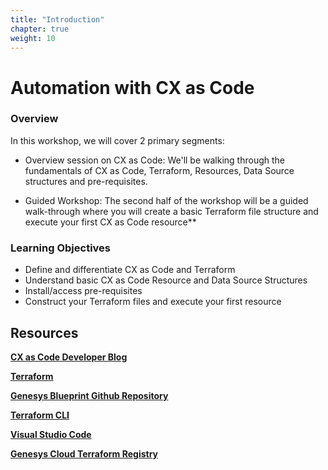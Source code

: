 ```yaml
---
title: "Introduction"
chapter: true
weight: 10
---
```


# Automation with CX as Code

### **Overview**

In this workshop, we will cover 2 primary segments:

- Overview session on CX as Code: We'll be walking through the fundamentals of CX as Code, Terraform, Resources, Data Source structures and pre-requisites.

- Guided Workshop: The second half of the workshop will be a guided walk-through where you will create a basic Terraform file structure and execute your first CX as Code resource**

### **Learning Objectives**
- Define and differentiate CX as Code and Terraform
- Understand basic CX as Code Resource and Data Source Structures
- Install/access pre-requisites
- Construct your Terraform files and execute your first resource
## **Resources**

**[CX as Code Developer Blog](https://developer.genesys.cloud/blog/2021-04-16-cx-as-code/)**

**[Terraform](https://www.terraform.io/)**

**[Genesys Blueprint Github Repository](https://github.com/GenesysCloudBlueprints)**

**[Terraform CLI](https://www.terraform.io/downloads)**

**[Visual Studio Code](https://code.visualstudio.com/)**

**[Genesys Cloud Terraform Registry](https://registry.terraform.io/providers/MyPureCloud/genesyscloud/latest/docs)**
